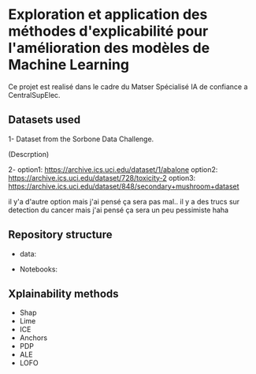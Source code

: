 # Exploration et application des méthodes d'explicabilité pour l'amélioration des modèles de Machine Learning

Ce projet est realisé dans le cadre du Matser Spécialisé IA de confiance a CentralSupElec.

## Datasets used

1- Dataset from the Sorbone Data Challenge. 

(Descrption)

2- 
option1: https://archive.ics.uci.edu/dataset/1/abalone
option2: https://archive.ics.uci.edu/dataset/728/toxicity-2
option3: https://archive.ics.uci.edu/dataset/848/secondary+mushroom+dataset

il y'a d'autre option mais j'ai pensé ça sera pas mal.. il y a des trucs sur detection du cancer mais j'ai pensé ça sera un peu pessimiste haha

## Repository structure

-   data: 

-   Notebooks:


## Xplainability methods

-   Shap
-   Lime
-   ICE
-   Anchors
-   PDP
-   ALE
-   LOFO